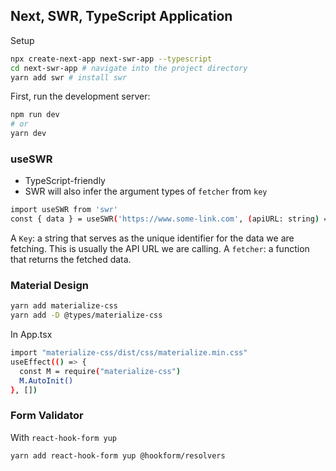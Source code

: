 ## Next, SWR, TypeScript Application

Setup

```bash
npx create-next-app next-swr-app --typescript
cd next-swr-app # navigate into the project directory
yarn add swr # install swr
```

First, run the development server:

```bash
npm run dev
# or
yarn dev
```

### useSWR

- TypeScript-friendly
- SWR will also infer the argument types of `fetcher` from `key`

```bash
import useSWR from 'swr'
const { data } = useSWR('https://www.some-link.com', (apiURL: string) => fetch(apiURL).then(res => res.json())
```

A `Key`: a string that serves as the unique identifier for the data we are fetching. This is usually the API URL we are calling.
A `fetcher`: a function that returns the fetched data.

### Material Design

```bash
yarn add materialize-css
yarn add -D @types/materialize-css
```

In App.tsx

```bash
import "materialize-css/dist/css/materialize.min.css"
useEffect(() => {
  const M = require("materialize-css")
  M.AutoInit()
}, [])
```

### Form Validator

With `react-hook-form yup`

```bash
yarn add react-hook-form yup @hookform/resolvers
```
